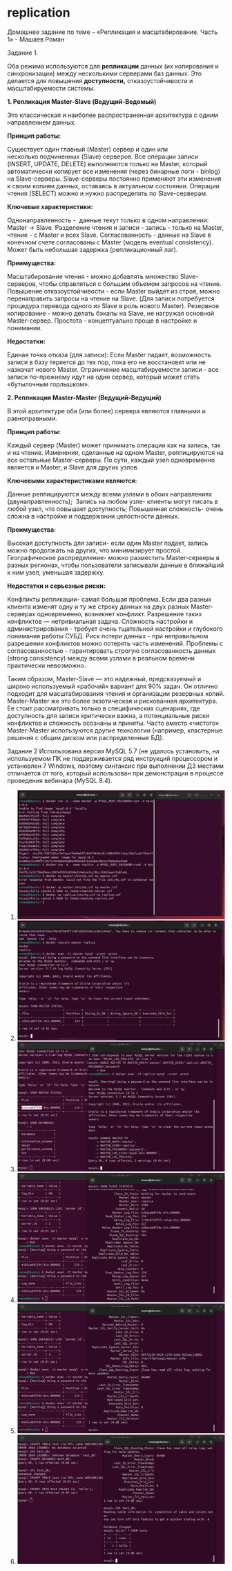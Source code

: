 # replication
Домашнее задание по теме – «Репликация и масштабирование. Часть 1» - Машаев Роман

Задание 1.

Оба режима используются для **репликации** данных (их копирования и синхронизации) между несколькими серверами баз данных. Это делается для повышения **доступности,** отказоустойчивости и масштабируемости системы.

**1. Репликация Master-Slave (Ведущий-Ведомый)**

Это классическая и наиболее распространенная архитектура с одним направлением данных.

**Принцип работы:**

Существует один главный (Master) сервер и один или несколько подчиненных (Slave) серверов. Все операции записи (INSERT, UPDATE, DELETE) выполняются только на Master, который автоматически копирует все изменения (через бинарные логи - binlog) на Slave-серверы. Slave-серверы постоянно применяют эти изменения к своим копиям данных, оставаясь в актуальном состоянии. Операции чтения (SELECT) можно и нужно распределять по Slave-серверам.

**Ключевые характеристики:**

Однонаправленность -  данные текут только в одном направлении: Master → Slave.
Разделение чтения и записи - запись - только на Master, чтение - с Master и всех Slave.
Согласованность - данные на Slave в конечном счете согласованы с Master (модель eventual consistency). Может быть небольшая задержка (репликационный лаг).

**Преимущества:**

Масштабирование чтения - можно добавлять множество Slave-серверов, чтобы справляться с большим объемом запросов на чтение.
Повышение отказоустойчивости - если Master выйдет из строя, можно перенаправить запросы на чтение на Slave. (Для записи потребуется процедура перевода одного из Slave в роль нового Master).
Резервное копирование - можно делать бэкапы на Slave, не нагружая основной Master-сервер.
Простота - концептуально проще в настройке и понимании.	

**Недостатки:**

Единая точка отказа (для записи): Если Master падает, возможность записи в базу теряется до тех пор, пока его не восстановят или не назначат нового Master.
Ограничение масштабируемости записи - все записи по-прежнему идут на один сервер, который может стать «бутылочным горлышком».


**2. Репликация Master-Master (Ведущий-Ведущий)**

В этой архитектуре оба (или более) сервера являются главными и равноправными.

**Принцип работы:**

Каждый сервер (Master) может принимать операции как на запись, так и на чтение. Изменения, сделанные на одном Master, реплицируются на все остальные Master-серверы. По сути, каждый узел одновременно является и Master, и Slave для других узлов.


**Ключевыми характеристиками являются:**

Данные реплицируются между всеми узлами в обоих направлениях (двунаправленность); 
Запись на любом узле- клиенты могут писать в любой узел, что повышает доступность;
Повышенная сложность- очень сложна в настройке и поддержании целостности данных.

**Преимущества:**

Высокая доступность для записи- если один Master падает, запись можно продолжать на других, что минимизирует простой.
Географическое распределение- можно разместить Master-серверы в разных регионах, чтобы пользователи записывали данные в ближайший к ним узел, уменьшая задержку.

**Недостатки и серьезные риски:**

Конфликты репликации- самая большая проблема. Если два разных клиента изменят одну и ту же строку данных на двух разных Master-серверах одновременно, возникнет конфликт. Разрешение таких конфликтов — нетривиальная задача. 
Сложность настройки и администрирования - требует очень тщательной настройки и глубокого понимания работы СУБД.
Риск потери данных - при неправильном разрешении конфликтов можно потерять часть изменений.
Проблемы с согласованностью - гарантировать строгую согласованность данных (strong consistency) между всеми узлами в реальном времени практически невозможно.

Таким образом, Master-Slave — это надежный, предсказуемый и широко используемый «рабочий» вариант для 90% задач. Он отлично подходит для масштабирования чтения и организации резервных копий. 
Master-Master же это более экзотическая и рискованная архитектура. Ее стоит рассматривать только в специфических сценариях, где доступность для записи критически важна, 
а потенциальные риски конфликтов и сложность осознаны и приняты. Часто вместо «чистого» Master-Master используются другие технологии (например, кластерные решения с общим диском или распределенные БД).

Задание 2
Использована версия MySQL 5.7 (не удалось установить, на используемом ПК не поддерживается ряд инструкций процессором
 и установлен 7 Windows, поэтому синтаксис при выполнении ДЗ местами отличается от того, который 
использован при демонстрации в процессе проведения вебинара (MySQL 8.4).
1. ![Скриншот процесса установки MySQL](https://github.com/Mazaich/replication/blob/main/Снимок%20экрана%20от%202025-09-29%2012-46-30.png?raw=true)
2. ![Скриншот master status](https://github.com/Mazaich/replication/blob/main/Снимок%20экрана%20от%202025-09-29%2015-22-49.png?raw=true)
3. ![Скриншот настройки slave сервера](https://github.com/Mazaich/replication/blob/main/Снимок%20экрана%20от%202025-09-29%2016-11-08.png?raw=true)
4. ![Скриншот slave status](https://github.com/Mazaich/replication/blob/main/Снимок%20экрана%20от%202025-09-29%2016-39-59.png?raw=true)
5. ![Скриншот slave status](https://github.com/Mazaich/replication/blob/main/Снимок%20экрана%20от%202025-09-29%2016-40-07.png?raw=true)
6. ![Скриншот результата репилицирования базы данных](https://github.com/Mazaich/replication/blob/main/Снимок%20экрана%20от%202025-09-29%2017-24-21.png?raw=true)
